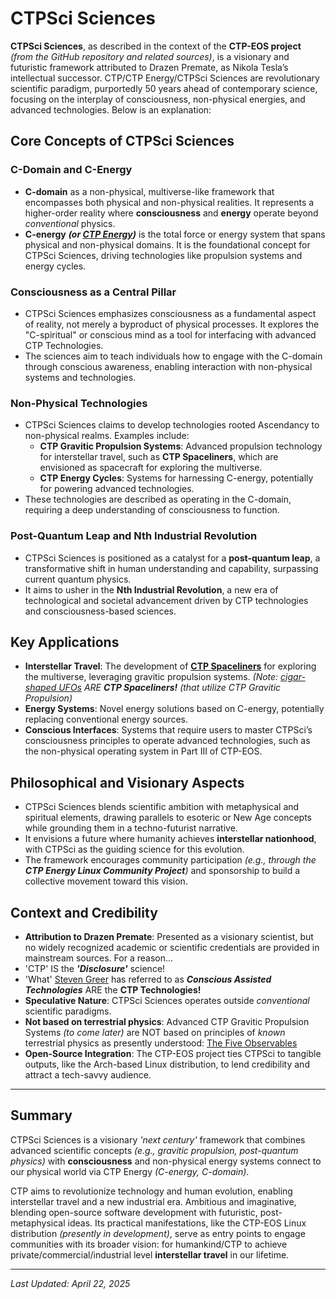 # CTPSci Sciences

**CTPSci Sciences**, as described in the context of the **CTP-EOS project** *(from the GitHub repository and related sources)*, is a visionary and futuristic framework attributed to Drazen Premate, as Nikola Tesla’s intellectual successor. CTP/CTP Energy/CTPSci Sciences are revolutionary scientific paradigm, purportedly 50 years ahead of contemporary science, focusing on the interplay of consciousness, non-physical energies, and advanced technologies. Below is an explanation:

## Core Concepts of CTPSci Sciences

### C-Domain and C-Energy
- **C-domain** as a non-physical, multiverse-like framework that encompasses both physical and non-physical realities. It represents a higher-order reality where **consciousness** and **energy** operate beyond *conventional* physics.
- **C-energy** ***(or [CTP Energy](https://ctp-energy.com))*** is the total force or energy system that spans physical and non-physical domains. It is the foundational concept for CTPSci Sciences, driving technologies like propulsion systems and energy cycles.

### Consciousness as a Central Pillar
- CTPSci Sciences emphasizes consciousness as a fundamental aspect of reality, not merely a byproduct of physical processes. It explores the "C-spiritual" or conscious mind as a tool for interfacing with advanced CTP Technologies.
- The sciences aim to teach individuals how to engage with the C-domain through conscious awareness, enabling interaction with non-physical systems and technologies.

### Non-Physical Technologies
- CTPSci Sciences claims to develop technologies rooted Ascendancy to non-physical realms. Examples include:
  - **CTP Gravitic Propulsion Systems**: Advanced propulsion technology for interstellar travel, such as **CTP Spaceliners**, which are envisioned as spacecraft for exploring the multiverse.
  - **CTP Energy Cycles**: Systems for harnessing C-energy, potentially for powering advanced technologies.
- These technologies are described as operating in the C-domain, requiring a deep understanding of consciousness to function.

### Post-Quantum Leap and Nth Industrial Revolution
- CTPSci Sciences is positioned as a catalyst for a **post-quantum leap**, a transformative shift in human understanding and capability, surpassing current quantum physics.
- It aims to usher in the **Nth Industrial Revolution**, a new era of technological and societal advancement driven by CTP technologies and consciousness-based sciences.

## Key Applications
- **Interstellar Travel**: The development of [**CTP Spaceliners**](https://www.linkedin.com/feed/update/urn:li:activity:7162263158424870912) for exploring the multiverse, leveraging gravitic propulsion systems. *(Note: [cigar-shaped UFOs](https://x.com/search?q=cigar-shaped%20ufo&src=typed_query) ARE* ***CTP Spaceliners!*** *(that utilize CTP Gravitic Propulsion)* 
- **Energy Systems**: Novel energy solutions based on C-energy, potentially replacing conventional energy sources.
- **Conscious Interfaces**: Systems that require users to master CTPSci’s consciousness principles to operate advanced technologies, such as the non-physical operating system in Part III of CTP-EOS.

## Philosophical and Visionary Aspects
- CTPSci Sciences blends scientific ambition with metaphysical and spiritual elements, drawing parallels to esoteric or New Age concepts while grounding them in a techno-futurist narrative.
- It envisions a future where humanity achieves **interstellar nationhood**, with CTPSci as the guiding science for this evolution.
- The framework encourages community participation *(e.g., through the **CTP Energy Linux Community Project**)* and sponsorship to build a collective movement toward this vision.

## Context and Credibility
- **Attribution to Drazen Premate**: Presented as a visionary scientist, but no widely recognized academic or scientific credentials are provided in mainstream sources. For a reason...
- 'CTP' IS the ***'Disclosure'*** science!
- 'What' [Steven Greer](https://drstevengreer.com/) has referred to as ***Conscious Assisted Technologies*** ARE the **CTP Technologies!**
- **Speculative Nature**: CTPSci Sciences operates outside *conventional* scientific paradigms.
- **Not based on terrestrial physics**: Advanced CTP Gravitic Propulsion Systems *(to come later)* are NOT based on principles of *known* terrestrial physics as presently understood: [The Five Observables](https://fiveobservables.com/)
- **Open-Source Integration**: The CTP-EOS project ties CTPSci to tangible outputs, like the Arch-based Linux distribution, to lend credibility and attract a tech-savvy audience.

---

## Summary
CTPSci Sciences is a visionary *'next century'* framework that combines advanced scientific concepts *(e.g., gravitic propulsion, post-quantum physics)* with **consciousness** and non-physical energy systems connect to our physical world via CTP Energy *(C-energy, C-domain)*. 

CTP aims to revolutionize technology and human evolution, enabling interstellar travel and a new industrial era. Ambitious and imaginative, blending open-source software development with futuristic, post-metaphysical ideas. Its practical manifestations, like the CTP-EOS Linux distribution *(presently in development)*, serve as entry points to engage communities with its broader vision: for humankind/CTP to achieve private/commercial/industrial level **interstellar travel** in our lifetime.

---

*Last Updated: April 22, 2025*
